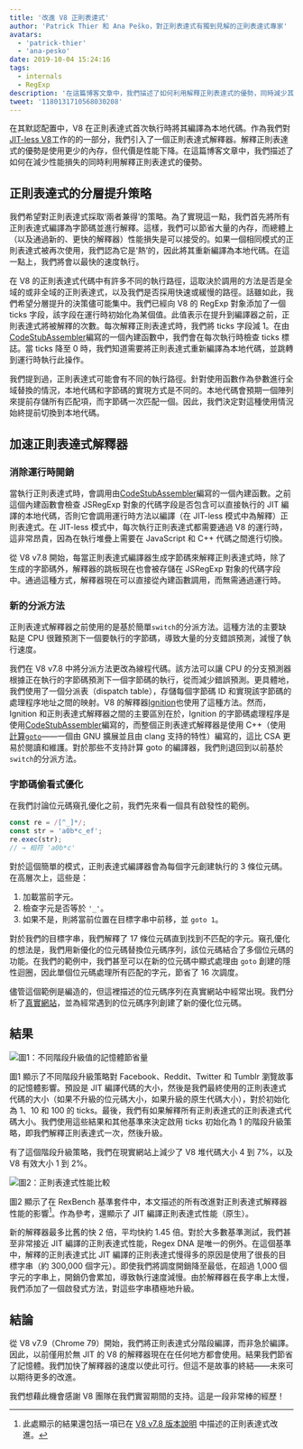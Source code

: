 ```yaml
---
title: '改進 V8 正則表達式'
author: 'Patrick Thier 和 Ana Peško，對正則表達式有獨到見解的正則表達式專家'
avatars:
  - 'patrick-thier'
  - 'ana-pesko'
date: 2019-10-04 15:24:16
tags:
  - internals
  - RegExp
description: '在這篇博客文章中，我們描述了如何利用解釋正則表達式的優勢，同時減少其缺點。'
tweet: '1180131710568030208'
---
```

在其默認配置中，V8 在正則表達式首次執行時將其編譯為本地代碼。作為我們對[JIT-less V8](/blog/jitless)工作的的一部分，我們引入了一個正則表達式解釋器。解釋正則表達式的優勢是使用更少的內存，但代價是性能下降。在這篇博客文章中，我們描述了如何在減少性能損失的同時利用解釋正則表達式的優勢。

<!--truncate-->
## 正則表達式的分層提升策略

我們希望對正則表達式採取‘兩者兼得’的策略。為了實現這一點，我們首先將所有正則表達式編譯為字節碼並進行解釋。這樣，我們可以節省大量的內存，而總體上（以及通過新的、更快的解釋器）性能損失是可以接受的。如果一個相同模式的正則表達式被再次使用，我們認為它是‘熱’的，因此將其重新編譯為本地代碼。在這一點上，我們將會以最快的速度執行。

在 V8 的正則表達式代碼中有許多不同的執行路徑，這取決於調用的方法是否是全域的或非全域的正則表達式，以及我們是否採用快速或緩慢的路徑。話雖如此，我們希望分層提升的決策儘可能集中。我們已經向 V8 的 RegExp 對象添加了一個 ticks 字段，該字段在運行時初始化為某個值。此值表示在提升到編譯器之前，正則表達式將被解釋的次數。每次解釋正則表達式時，我們將 ticks 字段減 1。在由[CodeStubAssembler](/blog/csa)編寫的一個內建函數中，我們會在每次執行時檢查 ticks 標誌。當 ticks 降至 0 時，我們知道需要將正則表達式重新編譯為本地代碼，並跳轉到運行時執行此操作。

我們提到過，正則表達式可能會有不同的執行路徑。針對使用函數作為參數進行全域替換的情況，本地代碼和字節碼的實現方式是不同的。本地代碼會預期一個陣列來提前存儲所有匹配項，而字節碼一次匹配一個。因此，我們決定對這種使用情況始終提前切換到本地代碼。

## 加速正則表達式解釋器

### 消除運行時開銷

當執行正則表達式時，會調用由[CodeStubAssembler](/blog/csa)編寫的一個內建函數。之前這個內建函數會檢查 JSRegExp 對象的代碼字段是否包含可以直接執行的 JIT 編譯的本地代碼，否則它會調用運行時方法以編譯（在 JIT-less 模式中為解釋）正則表達式。在 JIT-less 模式中，每次執行正則表達式都需要通過 V8 的運行時，這非常昂貴，因為在執行堆疊上需要在 JavaScript 和 C++ 代碼之間進行切換。

從 V8 v7.8 開始，每當正則表達式編譯器生成字節碼來解釋正則表達式時，除了生成的字節碼外，解釋器的跳板現在也會被存儲在 JSRegExp 對象的代碼字段中。通過這種方式，解釋器現在可以直接從內建函數調用，而無需通過運行時。

### 新的分派方法

正則表達式解釋器之前使用的是基於簡單`switch`的分派方法。這種方法的主要缺點是 CPU 很難預測下一個要執行的字節碼，導致大量的分支錯誤預測，減慢了執行速度。

我們在 V8 v7.8 中將分派方法更改為線程代碼。該方法可以讓 CPU 的分支預測器根據正在執行的字節碼預測下一個字節碼的執行，從而減少錯誤預測。更具體地，我們使用了一個分派表（dispatch table），存儲每個字節碼 ID 和實現該字節碼的處理程序地址之間的映射。V8 的解釋器[Ignition](/docs/ignition)也使用了這種方法。然而，Ignition 和正則表達式解釋器之間的主要區別在於，Ignition 的字節碼處理程序是使用[CodeStubAssembler](/blog/csa)編寫的，而整個正則表達式解釋器是使用 C++（使用[計算`goto`](https://gcc.gnu.org/onlinedocs/gcc/Labels-as-Values.html)——一個由 GNU 擴展並且由 clang 支持的特性）編寫的，這比 CSA 更易於閱讀和維護。對於那些不支持計算 goto 的編譯器，我們則退回到以前基於`switch`的分派方法。

### 字節碼偷看式優化

在我們討論位元碼窺孔優化之前，我們先來看一個具有啟發性的範例。

```js
const re = /[^_]*/;
const str = 'a0b*c_ef';
re.exec(str);
// → 相符 'a0b*c'
```

對於這個簡單的模式，正則表達式編譯器會為每個字元創建執行的 3 條位元碼。在高層次上，這些是：

1. 加載當前字元。
1. 檢查字元是否等於 `'_'`。
1. 如果不是，則將當前位置在目標字串中前移，並 `goto 1`。

對於我們的目標字串，我們解釋了 17 條位元碼直到找到不匹配的字元。窺孔優化的想法是，我們用新優化的位元碼替換位元碼序列，該位元碼結合了多個位元碼的功能。在我們的範例中，我們甚至可以在新的位元碼中顯式處理由 `goto` 創建的隱性迴圈，因此單個位元碼處理所有匹配的字元，節省了 16 次調度。

儘管這個範例是編造的，但這裡描述的位元碼序列在真實網站中經常出現。我們分析了[真實網站](/blog/real-world-performance)，並為經常遇到的位元碼序列創建了新的優化位元碼。

## 結果

![圖1：不同階段升級值的記憶體節省量](/_img/regexp-tier-up/results-memory.svg)

圖1 顯示了不同階段升級策略對 Facebook、Reddit、Twitter 和 Tumblr 瀏覽故事的記憶體影響。預設是 JIT 編譯代碼的大小，然後是我們最終使用的正則表達式代碼的大小（如果不升級的位元碼大小，如果升級的原生代碼大小），對於初始化為 1、10 和 100 的 ticks。最後，我們有如果解釋所有正則表達式的正則表達式代碼大小。我們使用這些結果和其他基準來決定啟用 ticks 初始化為 1 的階段升級策略，即我們解釋正則表達式一次，然後升級。

有了這個階段升級策略，我們在現實網站上減少了 V8 堆代碼大小 4 到 7%，以及 V8 有效大小 1 到 2%。

![圖2：正則表達式性能比較](/_img/regexp-tier-up/results-speed.svg)

圖2 顯示了在 RexBench 基準套件中，本文描述的所有改進對正則表達式解釋器性能的影響[^strict-bounds]。作為參考，還顯示了 JIT 編譯正則表達式性能（原生）。

[^strict-bounds]: 此處顯示的結果還包括一項已在 [V8 v7.8 版本說明](/blog/v8-release-78#faster-regexp-match-failures) 中描述的正則表達式改進。

新的解釋器最多比舊的快 2 倍，平均快約 1.45 倍。對於大多數基準測試，我們甚至非常接近 JIT 編譯的正則表達式性能，Regex DNA 是唯一的例外。在這個基準中，解釋的正則表達式比 JIT 編譯的正則表達式慢得多的原因是使用了很長的目標字串（約 300,000 個字元）。即使我們將調度開銷降至最低，在超過 1,000 個字元的字串上，開銷仍會累加，導致執行速度減慢。由於解釋器在長字串上太慢，我們添加了一個啟發式方法，對這些字串積極地升級。

## 結論

從 V8 v7.9（Chrome 79）開始，我們將正則表達式分階段編譯，而非急於編譯。因此，以前僅用於無 JIT 的 V8 的解釋器現在在任何地方都會使用。結果我們節省了記憶體。我們加快了解釋器的速度以使此可行。但這不是故事的終結——未來可以期待更多的改進。

我們想藉此機會感謝 V8 團隊在我們實習期間的支持。這是一段非常棒的經歷！
